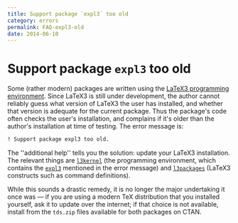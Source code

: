 ```yaml
---
title: Support package `expl3` too old
category: errors
permalink: FAQ-expl3-old
date: 2014-06-10
---
```


# Support package `expl3` too old

Some (rather modern) packages are written using the 
[LaTeX3 programming environment](FAQ-LaTeX3.md).  Since LaTeX3
is still under development, the author cannot reliably guess what
version of LaTeX3 the user has installed, and whether that version
is adequate for the current package.  Thus the package's code often
checks the user's installation, and complains if it's older than the
author's installation at time of testing.  The error message is:
```latex
! Support package expl3 too old.
```
The ''additional help'' tells you the solution: update your LaTeX3
installation.  The relevant things are [`l3kernel`](https://ctan.org/pkg/l3kernel) (the
programming environment, which contains the [`expl3`](https://ctan.org/pkg/expl3) mentioned
in the error message) and [`l3packages`](https://ctan.org/pkg/l3packages) (LaTeX3 constructs
such as command definitions).

While this sounds a drastic remedy, it is no longer the major
undertaking it once was&nbsp;&mdash; if you are using a modern TeX
distribution that you installed yourself, ask it to update over the
internet; if that choice is not available, install from the
`tds.zip` files available for both packages on CTAN.

